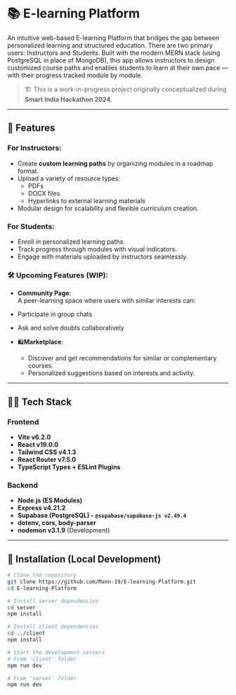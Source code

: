 # 📚 E-learning Platform

An intuitive web-based E-learning Platform that bridges the gap between personalized learning and structured education. There are two primary users: Instructors and Students.
Built with the modern MERN stack (using PostgreSQL in place of MongoDB), this app allows instructors to design customized course paths and enables students to learn at their own pace — with their progress tracked module by module.

> 🏗️ This is a work-in-progress project originally conceptualized during **Smart India Hackathon 2024**.

---

## 🚀 Features

###  For Instructors:
- Create **custom learning paths** by organizing modules in a roadmap format.
- Upload a variety of resource types:
  - PDFs
  - DOCX files
  - Hyperlinks to external learning materials
- Modular design for scalability and flexible curriculum creation.

###  For Students:
- Enroll in personalized learning paths.
- Track progress through modules with visual indicators.
- Engage with materials uploaded by instructors seamlessly.

### 🛠 Upcoming Features (WIP):
-  **Community Page**:  
  A peer-learning space where users with similar interests can:
  - Participate in group chats
  - Ask and solve doubts collaboratively
  
- 🛍️**Marketplace**:  
  - Discover and get recommendations for similar or complementary courses.
  - Personalized suggestions based on interests and activity.

---

## 🧑‍💻 Tech Stack

### Frontend
- **Vite v6.2.0**
- **React v19.0.0**
- **Tailwind CSS v4.1.3**
- **React Router v7.5.0**
- **TypeScript Types + ESLint Plugins**

### Backend
- **Node.js (ES Modules)**
- **Express v4.21.2**
- **Supabase (PostgreSQL) - `@supabase/supabase-js v2.49.4`**
- **dotenv, cors, body-parser**
- **nodemon v3.1.9** (Development)

---

## 🔧 Installation (Local Development)

```bash
# Clone the repository
git clone https://github.com/Mann-19/E-learning-Platform.git
cd E-learning-Platform

# Install server dependencies
cd server
npm install

# Install client dependencies
cd ../client
npm install

# Start the development servers
# From 'client' folder
npm run dev

# From 'server' folder
npm run dev

